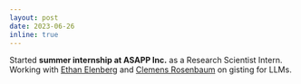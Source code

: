 ```yaml
---
layout: post
date: 2023-06-26
inline: true
---
```


Started **summer internship at ASAPP Inc.** as a Research Scientist Intern. Working with [Ethan Elenberg](https://eelenberg.github.io/) and [Clemens Rosenbaum](https://www.linkedin.com/in/clemens-rosenbaum-2a7b72b7) on gisting for LLMs.

